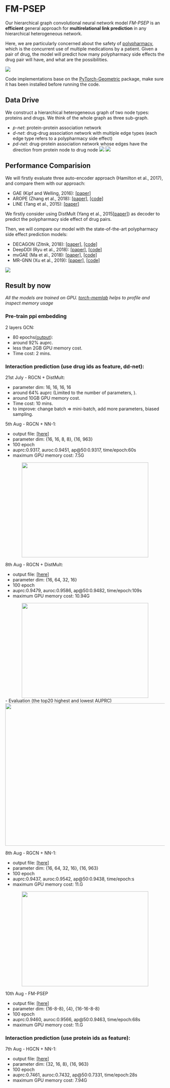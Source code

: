 # FM-PSEP
Our hierarchical graph convolutional neural network model *FM-PSEP* is an **efficient** 
general approach for **multirelational link prediction** in any hierarchical 
heterogeneous network. 

Here, we are particularly concerned about the 
safety of [polypharmacy](https://en.wikipedia.org/wiki/Polypharmacy), which is 
the concurrent use of multiple medications by a patient. Given a pair of drug, 
the model will predict how many polypharmacy side effects the drug pair will 
have, and what are the possibilities.

![](img/pred_dd.png)

Code implementations base on the [PyTorch-Geometric](https://github.com/rusty1s/pytorch_geometric) package, make sure it has been installed 
before running the code. 

## Data Drive

We construct a hierarchical heterogeneous graph of two node types: proteins and 
drugs. We think of the whole graph as three sub-graph.
- *p-net*: protein-protein association network
- *d-net*: drug-drug association network with multiple edge types (each edge 
type refers to a polypharmacy side effect)
- *pd-net*: drug-protein association network whose edges have the direction 
from protein node to drug node
![](img/network.png)
![](img/model.png)


## Performance Comparision

We will firstly evaluate three auto-encoder approach (Hamilton et al., 2017),
 and compare them with our approach:
- GAE (Kipf and Welling, 2016): [[paper]](https://arxiv.org/abs/1611.07308)
- AROPE (Zhang et al., 2018): [[paper]](https://dl.acm.org/citation.cfm?id=3219969),  [[code]](https://github.com/ZW-ZHANG/AROPE)
- LINE (Tang et al., 2015): [[paper]](https://arxiv.org/abs/1503.03578)

We firstly consider using DistMult (Yang et al., 2015[[paper]](https://arxiv.org/abs/1412.6575)) as decoder to predict the polypharmacy side effect of drug pairs.

Then, we will compare our model with the state-of-the-art polypharmacy side effect prediction models:
- DECAGON (Zitnik, 2018): [[paper]](https://arxiv.org/abs/1802.00543), [[code]](https://github.com/marinkaz/decagon)
- DeepDDI (Ryu et al., 2018): [[paper]](https://www.pnas.org/content/115/18/E4304), [[code]](https://bitbucket.org/kaistsystemsbiology/deepddi/src/master/)
- mvGAE (Ma et al., 2018): [[paper]](https://arxiv.org/abs/1804.10850), [[code]](https://github.com/matenure/mvGAE)
- MR-GNN (Xu et al., 2019): [[paper]](https://arxiv.org/abs/1905.09558), 
[[code]](https://github.com/prometheusXN/MR-GNN)

![](img/step.png)

## Result by now

*All the models are trained on GPU. [torch-memlab](https://github.com/Stonesjtu/pytorch_memlab) helps to profile and inspect memory usage*

### Pre-train ppi embedding
2 layers GCN:
- 80 epochs([output](./out/ppp.pdf)): 
- around 92% auprc.
- less than 2GB GPU memory cost. 
- Time cost: 2 mins.

### Interaction prediction (use drug ids as feature, dd-net):
21st July - RGCN + DistMult:
- parameter dim: 16, 16, 16, 16
- around 64% auprc (Limited to the number of parameters, ).
- around 10GB GPU memory cost.
- Time cost: 10 mins.
- to improve: change batch => mini-batch, add more parameters, biased sampling.

5th Aug - RGCN + NN-1:
- output file: [[here]](out/16-16-8-8-16-963/16-16-8-8-16-963.pdf)
- parameter dim: {16, 16, 8, 8}, {16, 963}
- 100 epoch
- auprc:0.9317, auroc:0.9451, ap@50:0.9317, time/epoch:60s
- maximum GPU memory cost: 7.5G

<div align=center><img width="400" height="300" src="https://raw.githubusercontent.com/NYXFLOWER/FM-PSEP/master/out/16-16-8-8-16-963/prc.png"/></div>

8th Aug - RGCN + DistMult:
- output file: [[here]](out/dd-rgcn-dist/100ep.pdf)
- parameter dim: {16, 64, 32, 16}
- 100 epoch
- auprc:0.9479, auroc:0.9586, ap@50:0.9482, time/epoch:109s
- maximum GPU memory cost: 10.94G
<div align=center><img width="400" height="300" src="https://raw.githubusercontent.com/NYXFLOWER/FM-PSEP/master/out/dd-rgcn-dist/prc.png"/></div>
- Evaluation (the top20 highest and lowest AUPRC)
<div align=center><img width="900" height="450" src="https://raw.githubusercontent.com/NYXFLOWER/FM-PSEP/master/out/dd-rgcn-dist/top20.png"/></div>

8th Aug - RGCN + NN-1:
- output file: [[here]](out/dd-rgcn-nn/rgcn-nn-100ep.pdf)
- parameter dim: {16, 64, 32, 16}, {16, 963}
- 100 epoch
- auprc:0.9437, auroc:0.9542, ap@50:0.9438, time/epoch:s
- maximum GPU memory cost: 11.G

<div align=center><img width="400" height="300" src="https://raw.githubusercontent.com/NYXFLOWER/FM-PSEP/master/out/dd-rgcn-nn/prc.png"/></div>

10th Aug - FM-PSEP
- output file: [[here]](out/fm-(16-8-8)-(4-16-16-8-8)/FM-(16-8-8)-(4)-(16-16-8-8).pdf)
- parameter dim: {16-8-8}, {4}, {16-16-8-8}
- 100 epoch
- auprc:0.9460, auroc:0.9566, ap@50:0.9463, time/epoch:68s
- maximum GPU memory cost: 11.G



### Interaction prediction (use protein ids as feature):
7th Aug - HGCN + NN-1:
- output file: [[here]](out/pd-32-16-8-16-963/pd-nn-test.pdf)
- parameter dim: {32, 16, 8}, {16, 963}
- 100 epoch
- auprc:0.7461, auroc:0.7432, ap@50:0.7331, time/epoch:28s
- maximum GPU memory cost: 7.94G